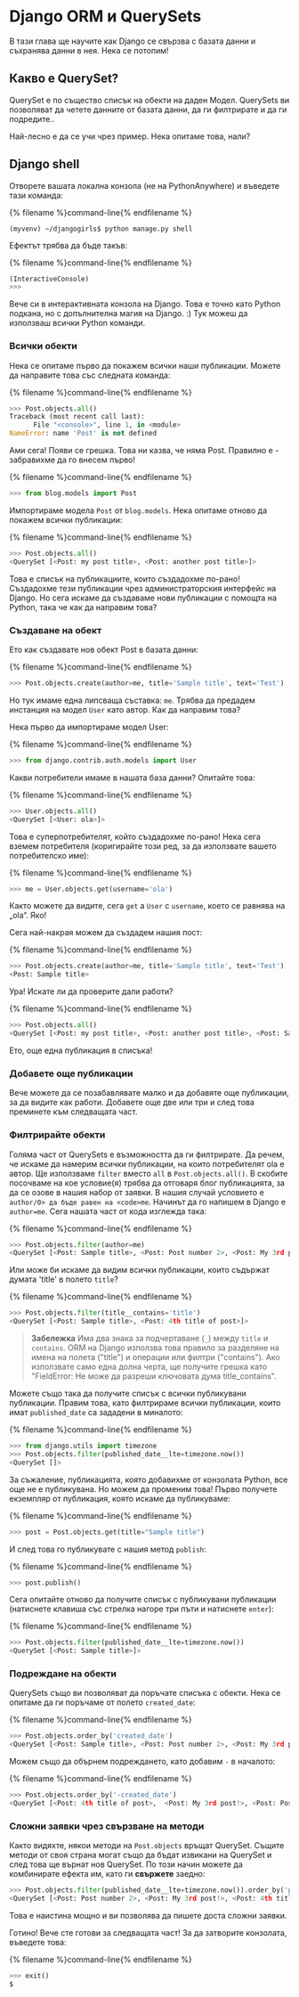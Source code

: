 # Django ORM и QuerySets

В тази глава ще научите как Django се свързва с базата данни и съхранява данни в нея. Нека се потопим!

## Какво е QuerySet?

QuerySet е по същество списък на обекти на даден Модел. QuerySets ви позволяват да четете данните от базата данни, да ги филтрирате и да ги подредите..

Най-лесно е да се учи чрез пример. Нека опитаме това, нали?

## Django shell

Отворете вашата локална конзола (не на PythonAnywhere) и въведете тази команда:

{% filename %}command-line{% endfilename %}

    (myvenv) ~/djangogirls$ python manage.py shell
    

Ефектът трябва да бъде такъв:

{% filename %}command-line{% endfilename %}

```python
(InteractiveConsole)
>>>
```

Вече си в интерактивната конзола на Django. Това е точно като Python подкана, но с допълнителна магия на Django. :) Тук можеш да използваш всички Python команди.

### Всички обекти

Нека се опитаме първо да покажем всички наши публикации. Можете да направите това със следната команда:

{% filename %}command-line{% endfilename %}

```python
>>> Post.objects.all()
Traceback (most recent call last):
      File "<console>", line 1, in <module>
NameError: name 'Post' is not defined
```

Ами сега! Появи се грешка. Това ни казва, че няма Post. Правилно е - забравихме да го внесем първо!

{% filename %}command-line{% endfilename %}

```python
>>> from blog.models import Post
```

Импортираме модела `Post` от `blog.models`. Нека опитаме отново да покажем всички публикации:

{% filename %}command-line{% endfilename %}

```python
>>> Post.objects.all()
<QuerySet [<Post: my post title>, <Post: another post title>]>
```

Това е списък на публикациите, които създадохме по-рано! Създадохме тези публикации чрез администраторския интерфейс на Django. Но сега искаме да създаваме нови публикации с помощта на Python, така че как да направим това?

### Създаване на обект

Ето как създавате нов обект Post в базата данни:

{% filename %}command-line{% endfilename %}

```python
>>> Post.objects.create(author=me, title='Sample title', text='Test')
```

Но тук имаме една липсваща съставка: `me`. Трябва да предадем инстанция на модел `User` като автор. Как да направим това?

Нека първо да импортираме модел User:

{% filename %}command-line{% endfilename %}

```python
>>> from django.contrib.auth.models import User
```

Какви потребители имаме в нашата база данни? Опитайте това:

{% filename %}command-line{% endfilename %}

```python
>>> User.objects.all()
<QuerySet [<User: ola>]>
```

Това е суперпотребителят, който създадохме по-рано! Нека сега вземем потребителя (коригирайте този ред, за да използвате вашето потребителско име):

{% filename %}command-line{% endfilename %}

```python
>>> me = User.objects.get(username='ola')
```

Както можете да видите, сега `get` a `User` с `username`, което се равнява на „ola“. Яко!

Сега най-накрая можем да създадем нашия пост:

{% filename %}command-line{% endfilename %}

```python
>>> Post.objects.create(author=me, title='Sample title', text='Test')
<Post: Sample title>
```

Ура! Искате ли да проверите дали работи?

{% filename %}command-line{% endfilename %}

```python
>>> Post.objects.all()
<QuerySet [<Post: my post title>, <Post: another post title>, <Post: Sample title>]>
```

Ето, още една публикация в списъка!

### Добавете още публикации

Вече можете да се позабавлявате малко и да добавяте още публикации, за да видите как работи. Добавете още две или три и след това преминете към следващата част.

### Филтрирайте обекти

Голяма част от QuerySets е възможността да ги филтрирате. Да речем, че искаме да намерим всички публикации, на които потребителят ola е автор. Ще използваме `filter` вместо `all` в `Post.objects.all()`. В скобите посочваме на кое условие(я) трябва да отговаря блог публикацията, за да се озове в нашия набор от заявки. В нашия случай условието е `author/0> да бъде равен на <code>me`. Начинът да го напишем в Django е `author=me`. Сега нашата част от кода изглежда така:

{% filename %}command-line{% endfilename %}

```python
>>> Post.objects.filter(author=me)
<QuerySet [<Post: Sample title>, <Post: Post number 2>, <Post: My 3rd post!>, <Post: 4th title of post>]>
```

Или може би искаме да видим всички публикации, които съдържат думата 'title' в полето `title`?

{% filename %}command-line{% endfilename %}

```python
>>> Post.objects.filter(title__contains='title')
<QuerySet [<Post: Sample title>, <Post: 4th title of post>]>
```

> **Забележка** Има два знака за подчертаване (`_`) между `title` и `contains`. ORM на Django използва това правило за разделяне на имена на полета ("title") и операции или филтри ("contains"). Ако използвате само една долна черта, ще получите грешка като "FieldError: Не може да разреши ключовата дума title_contains".

Можете също така да получите списък с всички публикувани публикации. Правим това, като филтрираме всички публикации, които имат `published_date` са зададени в миналото:

{% filename %}command-line{% endfilename %}

```python
>>> from django.utils import timezone
>>> Post.objects.filter(published_date__lte=timezone.now())
<QuerySet []>
```

За съжаление, публикацията, която добавихме от конзолата Python, все още не е публикувана. Но можем да променим това! Първо получете екземпляр от публикация, която искаме да публикуваме:

{% filename %}command-line{% endfilename %}

```python
>>> post = Post.objects.get(title="Sample title")
```

И след това го публикувате с нашия метод `publish`:

{% filename %}command-line{% endfilename %}

```python
>>> post.publish()
```

Сега опитайте отново да получите списък с публикувани публикации (натиснете клавиша със стрелка нагоре три пъти и натиснете `enter`):

{% filename %}command-line{% endfilename %}

```python
>>> Post.objects.filter(published_date__lte=timezone.now())
<QuerySet [<Post: Sample title>]>
```

### Подреждане на обекти

QuerySets също ви позволяват да поръчате списъка с обекти. Нека се опитаме да ги поръчаме от полето `created_date`:

{% filename %}command-line{% endfilename %}

```python
>>> Post.objects.order_by('created_date')
<QuerySet [<Post: Sample title>, <Post: Post number 2>, <Post: My 3rd post!>, <Post: 4th title of post>]>
```

Можем също да обърнем подреждането, като добавим `-` в началото:

{% filename %}command-line{% endfilename %}

```python
>>> Post.objects.order_by('-created_date')
<QuerySet [<Post: 4th title of post>,  <Post: My 3rd post!>, <Post: Post number 2>, <Post: Sample title>]>
```

### Сложни заявки чрез свързване на методи

Както видяхте, някои методи на `Post.objects` връщат QuerySet. Същите методи от своя страна могат също да бъдат извикани на QuerySet и след това ще върнат нов QuerySet. По този начин можете да комбинирате ефекта им, като ги **свържете** заедно:

```python
>>> Post.objects.filter(published_date__lte=timezone.now()).order_by('published_date')
<QuerySet [<Post: Post number 2>, <Post: My 3rd post!>, <Post: 4th title of post>, <Post: Sample title>]>
```

Това е наистина мощно и ви позволява да пишете доста сложни заявки.

Готино! Вече сте готови за следващата част! За да затворите конзолата, въведете това:

{% filename %}command-line{% endfilename %}

```python
>>> exit()
$
```